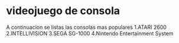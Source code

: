 # videojuego de consola

A continuacion se listas las consolas mas populares
1.ATARI 2600
2.INTELLIVISION
3.SEGA SG-1000
4.Nintendo Entertainment System